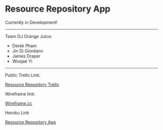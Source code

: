 # Resource Repository App

Currently in Development!

______________________________________

Team DJ Orange Juice:
* Derek Pham
* Jin Di Giordano
* James Draper
* Woojae Yi

______________________________________

Public Trello Link:

[Resource Repository Trello](https://trello.com/b/tH6f2WTE/road-to-mvp)


Wireframe link:

[Wireframe.cc](https://wireframe.cc/P4FsLK)

Heroku Link

[Resource Repository App](https://resource-repository-app.herokuapp.com/)
